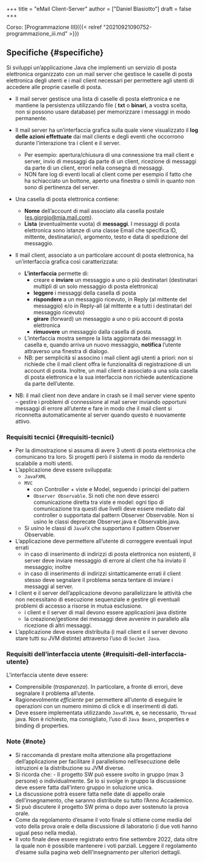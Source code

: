 +++
title = "eMail Client-Server"
author = ["Daniel Biasiotto"]
draft = false
+++

Corso: [Programmazione III]({{< relref "20210921090752-programmazione_iii.md" >}})


## Specifiche {#specifiche}

Si sviluppi un’applicazione Java che implementi un servizio di posta elettronica organizzato con un mail server che gestisce le caselle di posta elettronica degli utenti e i mail client necessari per permettere agli utenti di accedere alle proprie caselle di posta.

-   Il mail server gestisce una lista di caselle di posta elettronica e ne mantiene la persistenza utilizzando file ( **txt** o **binari**, a vostra scelta, non si possono usare database) per memorizzare i messaggi in modo permanente.
-   Il mail server ha un’interfaccia grafica sulla quale viene visualizzato il **log delle azioni effettuate** dai mail clients e degli eventi che occorrono durante l’interazione tra i client e il server.
    -   Per esempio: apertura/chiusura di una connessione tra mail client e server, invio di messaggi da parte di un client, ricezione di messaggi da parte di un client, errori nella consegna di messaggi.
    -   <span class="underline">NON fare log di eventi locali al client</span> come per esempio il fatto che ha schiacciato un bottone, aperto una finestra o simili in quanto non sono di pertinenza del server.

-   Una casella di posta elettronica contiene:
    -   **Nome** dell’account di mail associato alla casella postale (es.giorgio@mia.mail.com).
    -   **Lista** (eventualmente vuota) di **messaggi**. I messaggi di posta elettronica sono istanze di una classe Email che specifica ID, mittente, destinatario/i, argomento, testo e data di spedizione del messaggio.

-   Il mail client, associato a un particolare account di posta elettronica, ha un’interfaccia grafica così caratterizzata:
    -   **L’interfaccia** permette di:
        -   creare e **inviare** un messaggio a uno o più destinatari (destinatari multipli di un solo messaggio di posta elettronica)
        -   **leggere** i messaggi della casella di posta
        -   **rispondere** a un messaggio ricevuto, in Reply (al mittente del messaggio) e/o in Reply-all (al mittente e a tutti i destinatari del messaggio ricevuto)
        -   **girare** (forward) un messaggio a uno o più account di posta elettronica
        -   **rimuovere** un messaggio dalla casella di posta.
    -   L’interfaccia mostra sempre la lista aggiornata dei messaggi in casella e, quando arriva un nuovo messaggio, **notifica** l’utente attraverso una finestra di dialogo.
    -   NB: per semplicità <span class="underline">si associno i mail client agli utenti a priori</span>: non si richiede che il mail client offra le funzionalità di registrazione di un account di posta. Inoltre, un mail client è associato a una sola casella di posta elettronica e la sua interfaccia non richiede autenticazione da parte dell’utente.

-   NB: il mail client non deve andare in crash se il mail server viene spento – <span class="underline">gestire i problemi di connessione al mail server inviando opportuni messaggi di errore</span> all’utente e fare in modo che il mail client <span class="underline">si riconnetta automaticamente al server</span> quando questo è nuovamente attivo.


### Requisiti tecnici {#requisiti-tecnici}

-   Per la dimostrazione si assuma di avere 3 utenti di posta elettronica che comunicano tra loro. Si progetti però il sistema in modo da renderlo scalabile a molti utenti.
-   L’applicazione deve essere sviluppata:
    -   `JavaFXML`
    -   `MVC`
        -   con Controller + viste e Model, seguendo i principi del pattern
        -   `Observer Observable`. Si noti che non deve esserci comunicazione diretta tra viste e model: ogni tipo di comunicazione tra questi due livelli deve essere mediato dal controller o supportata dal pattern Observer Observable. Non si usino le classi deprecate Observer.java e Observable.java.
    -   Si usino le classi di `JavaFX` che supportano il pattern Observer Observable.
-   L’applicazione deve permettere all’utente di correggere eventuali input errati
    -   in caso di inserimento di indirizzi di posta elettronica non esistenti, il server deve inviare messaggio di errore al client che ha inviato il messaggio; inoltre
    -   in caso di inserimento di indirizzi sintatticamente errati il client stesso deve segnalare il problema senza tentare di inviare i messaggi al server.
-   I client e il server dell’applicazione devono <span class="underline">parallelizzare le attività che non necessitano di esecuzione sequenziale</span> e gestire gli eventuali problemi di accesso a risorse in mutua esclusione.
    -   i client e il server di mail devono essere applicazioni java distinte
    -   la creazione/gestione dei messaggi deve avvenire in parallelo alla ricezione di altri messaggi.
-   L’applicazione deve essere <span class="underline">distribuita</span> (i mail client e il server devono stare tutti su JVM distinte) attraverso l’uso di `Socket Java`.


### Requisiti dell’interfaccia utente {#requisiti-dell-interfaccia-utente}

L’interfaccia utente deve essere:

-   Comprensibile (_trasparenza_). In particolare, a fronte di errori, deve segnalare il problema all’utente.
-   Ragionevolmente _efficiente_ per permettere all’utente di eseguire le operazioni con un numero minimo di click e di inserimenti di dati.
-   Deve essere implementata utilizzando `JavaFXML` e, se necessario, `Thread` java. Non è richiesto, ma consigliato, l’uso di `Java Beans`, properties e binding di properties.


### Note {#note}

-   Si raccomanda di prestare molta attenzione alla progettazione dell’applicazione per facilitare il parallelismo nell’esecuzione delle istruzioni e la distribuzione su JVM diverse.
-   Si ricorda che: - Il progetto SW può essere svolto in gruppo (max 3 persone) o individualmente. Se lo si svolge in gruppo la discussione deve essere fatta dall’intero gruppo in soluzione unica.
-   La discussione potrà essere fatta nelle date di appello orale dell’insegnamento, che saranno distribuite su tutto l’Anno Accademico.
-   Si può discutere il progetto SW prima o dopo aver sostenuto la prova orale.
-   Come da regolamento d’esame il voto finale si ottiene come media del voto della prova orale e della discussione di laboratorio (i due voti hanno ugual peso nella media).
-   Il voto finale deve essere registrato entro fine settembre 2022, data oltre la quale non è possibile mantenere i voti parziali. Leggere il regolamento d’esame sulla pagina web delll’insegnamento per ulteriori dettagli.
